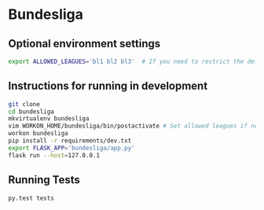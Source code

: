 Bundesliga
=========

Optional environment settings
---------------------------------------------------
```bash
export ALLOWED_LEAGUES='bl1 bl2 bl3'  # If you need to restrict the default ones
```


Instructions for running in development
---------------------------------------

```bash
git clone
cd bundesliga
mkvirtualenv bundesliga
vim WORKON_HOME/bundesliga/bin/postactivate # Set allowed leagues if necessary
workon bundesliga
pip install -r requirements/dev.txt
export FLASK_APP='bundesliga/app.py'
flask run --host=127.0.0.1
```

Running Tests
-------------
```bash
py.test tests
```

